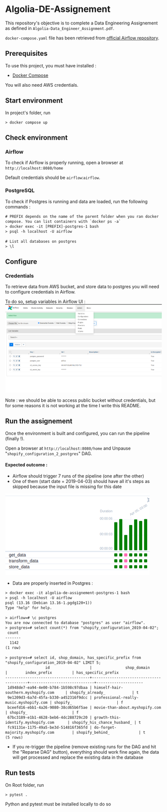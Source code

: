 # Algolia-DE-Assignement

This repository's objective is to complete a Data Engineering Assignement as defined in `Algolia-Data_Engineer_Assignment.pdf`.

`docker-compose.yaml` file has been retrieved from [official Airflow repository](https://github.com/apache/airflow/blob/main/docs/apache-airflow/howto/docker-compose/docker-compose.yaml).
## Prerequisites

To use this project, you must have installed : 
* [Docker Compose](https://docs.docker.com/compose/install/)

You will also need AWS credentials.

## Start environment 

In project's folder, run 

```console
> docker compose up
```

## Check environment

### Airflow

To check if Airflow is properly running, open a browser at `http://localhost:8080/home`

Default credentials should be `airflow`:`airflow`.

### PostgreSQL

To check if Postgres is running and data are loaded, run the following commands : 

```console
# PREFIX depends on the name of the parent folder when you ran docker compose. You can list containers with `docker ps -a` 
> docker exec -it [PREFIX]-postgres-1 bash 
> psql -h localhost -U airflow

# List all databases on postgres
> \l 
```
## Configure

### Credentials 
To retrieve data from AWS bucket, and store data to postgres you will need to configure credentials in Airflow.

To do so, setup variables in Airflow UI : 
![alt text](doc/images/setup_variable.png)

Note : we should be able to access public bucket without credentials, but for some reasons it is not working at the time I write this README.

## Run the assignement

Once the environment is built and configured, you can run the pipeline (finally !).

Open a browser at `http://localhost:8080/home` and Unpause "`shopify_configuration_2_postgres`" DAG.

#### Expected outcome : 
* Airflow should trigger 7 runs of the pipeline (one after the other)
* One of them (start date = 2019-04-03) should have all it's steps as skipped because the input file is missing for this date

![alt text](doc/images/run_chart.png)
* Data are properly inserted in Postgres : 

```console
> docker exec -it algolia-de-assignement-postgres-1 bash
> psql -h localhost -U airflow
psql (13.16 (Debian 13.16-1.pgdg120+1))
Type "help" for help.

> airflow=# \c postgres 
You are now connected to database "postgres" as user "airflow".
> postgres=# select count(*) from "shopify_configuration_2019-04-02";
 count 
-------
  1142
(1 row)

> postgres=# select id, shop_domain, has_specific_prefix from "shopify_configuration_2019-04-02" LIMIT 5;
                  id                  |               shop_domain               |        index_prefix         | has_specific_prefix 
--------------------------------------+-----------------------------------------+-----------------------------+---------------------
 1d948de7-ea94-4e00-b784-1b598c97dbaa | himself-hair-southern.myshopify.com     | shopify_already_            | t
 9e1209d3-6a7d-45fa-b330-a452316f9dcc | professional-really-music.myshopify.com | shopify_                    | f
 bceefd16-ebb1-4a26-9080-38cd65b6f5ae | movie-than-about.myshopify.com          | shopify_                    | f
 67bc3189-e1b1-4628-beb6-4dc288729c20 | growth-this-identify.myshopify.com      | shopify_his_chance_husband_ | t
 fc91131e-1175-49a5-be3d-514816f365fd | do-forget-majority.myshopify.com        | shopify_behind_             | t
(5 rows)

```

* If you re-trigger the pipeline (remove existing runs for the DAG and hit the "Reparse DAG" button), everything should work fine again, the data will get processed and replace the existing data in the database

## Run tests

On Root folder, run 
```console
> pytest .
```

Python and pytest must be installed locally to do so